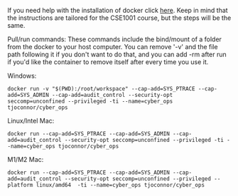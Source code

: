 If you need help with the installation of docker click [here](https://github.com/FITSEC/docker_images/tree/main/cse1001_vnc/docker_help).
Keep in mind that the instructions are tailored for the CSE1001 course, but the steps will be the same. 

Pull/run commands:
These commands include the bind/mount of a folder from the docker to your host computer. You can remove '-v' and the file path following it if you don't want to do that, and you can add -rm after run if you'd like the container to remove itself after every time you use it.

Windows: 
```
docker run -v "$(PWD):/root/workspace" --cap-add=SYS_PTRACE --cap-add=SYS_ADMIN --cap-add=audit_control --security-opt seccomp=unconfined --privileged -ti --name=cyber_ops tjoconnor/cyber_ops
```

Linux/Intel Mac:
```
docker run --cap-add=SYS_PTRACE --cap-add=SYS_ADMIN --cap-add=audit_control --security-opt seccomp=unconfined --privileged -ti --name=cyber_ops tjoconnor/cyber_ops
```

M1/M2 Mac:
```
docker run --cap-add=SYS_PTRACE --cap-add=SYS_ADMIN --cap-add=audit_control --security-opt seccomp=unconfined --privileged --platform linux/amd64  -ti --name=cyber_ops tjoconnor/cyber_ops
```
